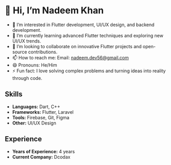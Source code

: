 # 👋 Hi, I’m Nadeem Khan

- 👀 I’m interested in Flutter development, UI/UX design, and backend development.
- 🌱 I’m currently learning advanced Flutter techniques and exploring new UI/UX trends.
- 💞️ I’m looking to collaborate on innovative Flutter projects and open-source contributions.
- 📫 How to reach me: Email: nadeem.dev56@gmail.com
- 😄 Pronouns: He/Him
- ⚡ Fun fact: I love solving complex problems and turning ideas into reality through code.

## Skills
- **Languages:** Dart, C++
- **Frameworks:** Flutter, Laravel
- **Tools:** Firebase, Git, Figma
- **Other:** UI/UX Design

## Experience
- **Years of Experience:** 4 years
- **Current Company:** Dcodax
<!---
is a ✨ special ✨ repository because its `README.md` (this file) appears on your GitHub profile.
You can click the Preview link to take a look at your changes.
--->

